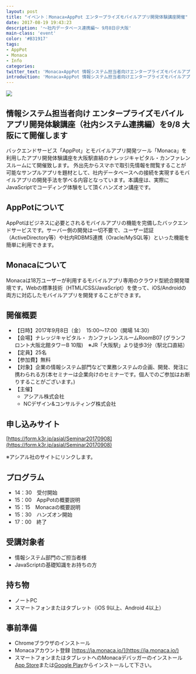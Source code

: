 ```yaml
---
layout: post
title: "イベント：Monaca✕AppPot エンタープライズモバイルアプリ開発体験講座開催"
date: 2017-08-19 19:43:23
description: '～社内データベース連携編～ 9月8日＠大阪'
main-class: 'event'
color: '#B31917'
tags:
- AppPot
- Monaca
- Info
categories:
twitter_text: 'Monaca✕AppPot 情報システム担当者向けエンタープライズモバイルアプリ開発体験講座 ～社内データベース連携編～ 9月8日＠大阪 を開催します。'
introduction: 'Monaca✕AppPot 情報システム担当者向けエンタープライズモバイルアプリ開発体験講座 ～社内データベース連携編～ 9月8日＠大阪 を開催します。'
---
```


![](https://img.k3r.jp/asial/1_2.png)

## 情報システム担当者向け エンタープライズモバイルアプリ開発体験講座（社内システム連携編）を9/8 大阪にて開催します

バックエンドサービス「AppPot」とモバイルアプリ開発ツール「Monaca」を利用したアプリ開発体験講座を大阪駅直結のナレッジキャピタル・カンファレンスルームにて開催致します。
外出先からスマホで取引先情報を閲覧することが可能なサンプルアプリを題材として、社内データベースへの接続を実現するモバイルアプリの開発手法を学べる内容となっています。本講座は、実際にJavaScriptでコーディング体験をして頂くハンズオン講座です。

## AppPotについて
AppPotはビジネスに必要とされるモバイルアプリの機能を完備したバックエンドサービスです。サーバー側の開発は一切不要で、ユーザー認証（ActiveDirectory等）や社内RDBMS連携（Oracle/MySQL等）といった機能を簡単に利用できます。

## Monacaについて
Monacaは18万ユーザーが利用するモバイルアプリ専用のクラウド型統合開発環境です。Webの標準技術（HTML/CSS/JavaScript）を使って、iOS/Androidの両方に対応したモバイルアプリを開発することができます。

## 開催概要
- 【日時】2017年9月8日（金）　15:00〜17:00（開場 14:30）
- 【会場】ナレッジキャピタル・ カンファレンスルームRoomB07 (グランフロント大阪北館タワーB 10階)　※JR「大阪駅」より徒歩3分（駅北口直結）
- 【定員】25名
- 【参加費】無料
- 【対象】企業の情報システム部門などで業務システムの企画、開発、発注に携わられる方(本セミナーは企業向けのセミナーです。個人でのご参加はお断りすることがございます。)
- 【主催】
  - アシアル株式会社
  - NCデザイン&コンサルティング株式会社

## 申し込みサイト

[https://form.k3r.jp/asial/Seminar20170908](https://form.k3r.jp/asial/Seminar20170908)

※アシアル社のサイトにリンクします。

## プログラム
- 14：30　受付開始
- 15：00　AppPotの概要説明
- 15：15　Monacaの概要説明
- 15：30　ハンズオン開始
- 17：00　終了

## 受講対象者
- 情報システム部門のご担当者様
- JavaScriptの基礎知識をお持ちの方

## 持ち物
- ノートPC
- スマートフォンまたはタブレット（iOS 9以上、Android 4以上）

## 事前準備
- Chromeブラウザのインストール
- Monacaアカウント登録
[https://ja.monaca.io/](https://ja.monaca.io/)
- スマートフォンまたはタブレットへのMonacaデバッガーのインストール
[App Store](https://itunes.apple.com/jp/app/monaca/id550941371)または[Google Play](https://play.google.com/store/apps/details?id=mobi.monaca.debugger)からインストールして下さい。

